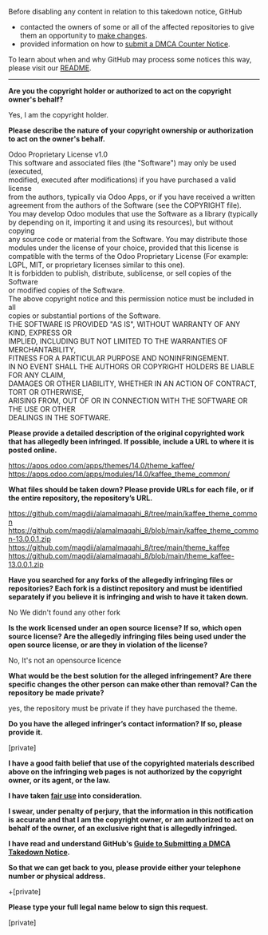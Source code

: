 Before disabling any content in relation to this takedown notice, GitHub
- contacted the owners of some or all of the affected repositories to give them an opportunity to [make changes](https://docs.github.com/en/github/site-policy/dmca-takedown-policy#a-how-does-this-actually-work).
- provided information on how to [submit a DMCA Counter Notice](https://docs.github.com/en/articles/guide-to-submitting-a-dmca-counter-notice).

To learn about when and why GitHub may process some notices this way, please visit our [README](https://github.com/github/dmca/blob/master/README.md).

---

**Are you the copyright holder or authorized to act on the copyright owner's behalf?**

Yes, I am the copyright holder.

**Please describe the nature of your copyright ownership or authorization to act on the owner's behalf.**

Odoo Proprietary License v1.0  
This software and associated files (the "Software") may only be used (executed,  
modified, executed after modifications) if you have purchased a valid license  
from the authors, typically via Odoo Apps, or if you have received a written  
agreement from the authors of the Software (see the COPYRIGHT file).  
You may develop Odoo modules that use the Software as a library (typically  
by depending on it, importing it and using its resources), but without copying  
any source code or material from the Software. You may distribute those  
modules under the license of your choice, provided that this license is  
compatible with the terms of the Odoo Proprietary License (For example:  
LGPL, MIT, or proprietary licenses similar to this one).  
It is forbidden to publish, distribute, sublicense, or sell copies of the Software  
or modified copies of the Software.  
The above copyright notice and this permission notice must be included in all  
copies or substantial portions of the Software.  
THE SOFTWARE IS PROVIDED "AS IS", WITHOUT WARRANTY OF ANY KIND, EXPRESS OR  
IMPLIED, INCLUDING BUT NOT LIMITED TO THE WARRANTIES OF MERCHANTABILITY,  
FITNESS FOR A PARTICULAR PURPOSE AND NONINFRINGEMENT.  
IN NO EVENT SHALL THE AUTHORS OR COPYRIGHT HOLDERS BE LIABLE FOR ANY CLAIM,  
DAMAGES OR OTHER LIABILITY, WHETHER IN AN ACTION OF CONTRACT, TORT OR OTHERWISE,  
ARISING FROM, OUT OF OR IN CONNECTION WITH THE SOFTWARE OR THE USE OR OTHER  
DEALINGS IN THE SOFTWARE.  

**Please provide a detailed description of the original copyrighted work that has allegedly been infringed. If possible, include a URL to where it is posted online.**

https://apps.odoo.com/apps/themes/14.0/theme_kaffee/  
https://apps.odoo.com/apps/modules/14.0/kaffee_theme_common/  

**What files should be taken down? Please provide URLs for each file, or if the entire repository, the repository’s URL.**

https://github.com/magdii/alamalmaqahi_8/tree/main/kaffee_theme_common  
https://github.com/magdii/alamalmaqahi_8/blob/main/kaffee_theme_common-13.0.0.1.zip  
https://github.com/magdii/alamalmaqahi_8/tree/main/theme_kaffee  
https://github.com/magdii/alamalmaqahi_8/blob/main/theme_kaffee-13.0.0.1.zip

**Have you searched for any forks of the allegedly infringing files or repositories? Each fork is a distinct repository and must be identified separately if you believe it is infringing and wish to have it taken down.**

No We didn't found any other fork

**Is the work licensed under an open source license? If so, which open source license? Are the allegedly infringing files being used under the open source license, or are they in violation of the license?**

No, It's not an opensource licence

**What would be the best solution for the alleged infringement? Are there specific changes the other person can make other than removal? Can the repository be made private?**

yes, the repository must be private if they have purchased the theme.

**Do you have the alleged infringer’s contact information? If so, please provide it.**

[private]

**I have a good faith belief that use of the copyrighted materials described above on the infringing web pages is not authorized by the copyright owner, or its agent, or the law.**

**I have taken <a href="https://www.lumendatabase.org/topics/22">fair use</a> into consideration.**

**I swear, under penalty of perjury, that the information in this notification is accurate and that I am the copyright owner, or am authorized to act on behalf of the owner, of an exclusive right that is allegedly infringed.**

**I have read and understand GitHub's <a href="https://docs.github.com/articles/guide-to-submitting-a-dmca-takedown-notice/">Guide to Submitting a DMCA Takedown Notice</a>.**

**So that we can get back to you, please provide either your telephone number or physical address.**

+[private]

**Please type your full legal name below to sign this request.**

[private]
